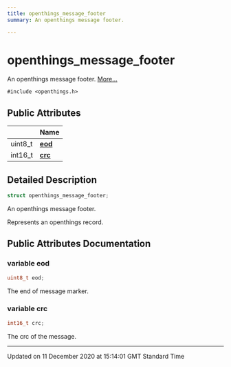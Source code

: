 ```yaml
---
title: openthings_message_footer
summary: An openthings message footer.  

---
```


# openthings_message_footer




An openthings message footer.  [More...](#detailed-description)


`#include <openthings.h>`



















## Public Attributes

|                | Name           |
| -------------- | -------------- |
| uint8_t | **[eod](/doxybook2/mkdocs-readthedocs/Classes/structopenthings__message__footer/#variable-eod)**  |
| int16_t | **[crc](/doxybook2/mkdocs-readthedocs/Classes/structopenthings__message__footer/#variable-crc)**  |







## Detailed Description

```cpp
struct openthings_message_footer;
```

An openthings message footer. 


























Represents an openthings record. 















## Public Attributes Documentation

### variable eod

```cpp
uint8_t eod;
```



























The end of message marker. 


### variable crc

```cpp
int16_t crc;
```



























The crc of the message. 






-------------------------------

Updated on 11 December 2020 at 15:14:01 GMT Standard Time
